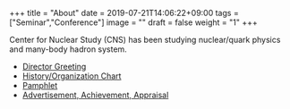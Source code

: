 +++
title =  "About"
date = 2019-07-21T14:06:22+09:00
tags = ["Seminar","Conference"]
image = ""
draft = false
weight = "1"
+++

Center for Nuclear Study (CNS) has been studying nuclear/quark physics and many-body hadron system.

* [Director Greeting](about/greeting)
* [History/Organization Chart](about/history)
* [Pamphlet](about/pamphlet)
* [Advertisement, Achievement, Appraisal](about/announcement)
